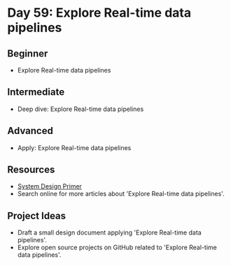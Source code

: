 # Day 59: Explore Real-time data pipelines

## Beginner
- Explore Real-time data pipelines

## Intermediate
- Deep dive: Explore Real-time data pipelines

## Advanced
- Apply: Explore Real-time data pipelines

## Resources
- [System Design Primer](https://github.com/donnemartin/system-design-primer/search?q=Explore+Real-time+data+pipelines)
- Search online for more articles about 'Explore Real-time data pipelines'.

## Project Ideas
- Draft a small design document applying 'Explore Real-time data pipelines'.
- Explore open source projects on GitHub related to 'Explore Real-time data pipelines'.
